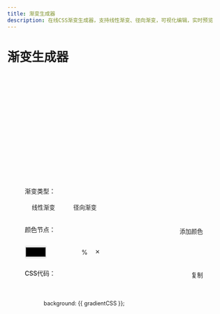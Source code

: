```yaml
---
title: 渐变生成器
description: 在线CSS渐变生成器，支持线性渐变、径向渐变，可视化编辑，实时预览
---
```


<script setup>
import { ref, computed } from 'vue'

const gradientType = ref('linear')
const direction = ref('to right')
const colors = ref([
  { color: '#3451b2', position: 0 },
  { color: '#e73c7e', position: 100 }
])
const centerX = ref(50)
const centerY = ref(50)
const shape = ref('circle')
const toastVisible = ref(false)
const toastMessage = ref('')

// 渐变方向选项
const directions = [
  { value: 'to right', label: '→', degrees: '90deg' },
  { value: 'to bottom right', label: '↘', degrees: '135deg' },
  { value: 'to bottom', label: '↓', degrees: '180deg' },
  { value: 'to bottom left', label: '↙', degrees: '225deg' },
  { value: 'to left', label: '←', degrees: '270deg' },
  { value: 'to top left', label: '↖', degrees: '315deg' },
  { value: 'to top', label: '↑', degrees: '0deg' },
  { value: 'to top right', label: '↗', degrees: '45deg' }
]

// 生成渐变CSS
const gradientCSS = computed(() => {
  if (gradientType.value === 'linear') {
    const colorStops = colors.value
      .map(c => `${c.color} ${c.position}%`)
      .join(', ')
    return `linear-gradient(${direction.value}, ${colorStops})`
  } else {
    const colorStops = colors.value
      .map(c => `${c.color} ${c.position}%`)
      .join(', ')
    return `radial-gradient(${shape.value} at ${centerX.value}% ${centerY.value}%, ${colorStops})`
  }
})

// 添加颜色节点
const addColor = () => {
  if (colors.value.length >= 5) {
    displayToast('最多支持5个颜色节点')
    return
  }
  const lastPosition = colors.value[colors.value.length - 1].position
  const newPosition = Math.min(lastPosition + 20, 100)
  colors.value.push({ color: '#ffffff', position: newPosition })
}

// 删除颜色节点
const removeColor = (index) => {
  if (colors.value.length > 2) {
    colors.value.splice(index, 1)
  } else {
    displayToast('至少需要2个颜色节点')
  }
}

// 复制CSS代码
const copyCSS = async () => {
  try {
    const css = `background: ${gradientCSS.value};`
    await navigator.clipboard.writeText(css)
    displayToast('CSS代码已复制到剪贴板')
  } catch (e) {
    displayToast('复制失败')
  }
}

// 显示提示消息
const displayToast = (message) => {
  toastMessage.value = message
  toastVisible.value = true
  setTimeout(() => {
    toastVisible.value = false
  }, 2000)
}
</script>

# 渐变生成器

<div class="tool-container">
  <div class="gradient-preview" :style="{ background: gradientCSS }">
  </div>

  <div class="controls-section">
    <div class="type-selector">
      <label>渐变类型：</label>
      <div class="button-group">
        <button 
          :class="{ active: gradientType === 'linear' }"
          @click="gradientType = 'linear'"
        >
          线性渐变
        </button>
        <button 
          :class="{ active: gradientType === 'radial' }"
          @click="gradientType = 'radial'"
        >
          径向渐变
        </button>
      </div>
    </div>
    <template v-if="gradientType === 'linear'">
      <div class="direction-selector">
        <label>渐变方向：</label>
        <div class="direction-grid">
          <button 
            v-for="dir in directions"
            :key="dir.value"
            :class="{ active: direction === dir.value }"
            @click="direction = dir.value"
            :title="dir.degrees"
          >
            {{ dir.label }}
          </button>
        </div>
      </div>
    </template>
    <template v-else>
      <div class="radial-controls">
        <div class="shape-selector">
          <label>形状：</label>
          <div class="button-group">
            <button 
              :class="{ active: shape === 'circle' }"
              @click="shape = 'circle'"
            >
              圆形
            </button>
            <button 
              :class="{ active: shape === 'ellipse' }"
              @click="shape = 'ellipse'"
            >
              椭圆
            </button>
          </div>
        </div>
        <div class="center-controls">
          <label>中心点：</label>
          <div class="center-inputs">
            <div class="input-group">
              <span>X:</span>
              <input 
                type="number"
                v-model.number="centerX"
                min="0"
                max="100"
              >
              <span>%</span>
            </div>
            <div class="input-group">
              <span>Y:</span>
              <input 
                type="number"
                v-model.number="centerY"
                min="0"
                max="100"
              >
              <span>%</span>
            </div>
          </div>
        </div>
      </div>
    </template>
    <div class="colors-section">
      <div class="section-header">
        <label>颜色节点：</label>
        <button 
          class="add-color"
          @click="addColor"
          :disabled="colors.length >= 5"
        >
          添加颜色
        </button>
      </div>
      <div class="color-stops">
        <div 
          v-for="(stop, index) in colors"
          :key="index"
          class="color-stop"
        >
          <input 
            type="color"
            v-model="stop.color"
          >
          <input 
            type="number"
            v-model.number="stop.position"
            min="0"
            max="100"
            class="position-input"
          >
          <span>%</span>
          <button 
            v-if="colors.length > 2"
            class="remove-color"
            @click="removeColor(index)"
          >
            ×
          </button>
        </div>
      </div>
    </div>
    <div class="css-output">
      <div class="output-header">
        <label>CSS代码：</label>
        <button @click="copyCSS">复制</button>
      </div>
      <div class="code-block">
        background: {{ gradientCSS }};
      </div>
    </div>
  </div>

  <div 
    class="toast"
    :class="{ show: toastVisible }"
  >
    {{ toastMessage }}
  </div>
</div>

<style scoped>
.tool-container {
  max-width: 800px;
  margin: 0 auto;
  padding: 20px;
}

.gradient-preview {
  height: 200px;
  border-radius: 8px;
  margin-bottom: 20px;
  border: 1px solid var(--vp-c-divider);
}

.controls-section {
  background: var(--vp-c-bg-soft);
  border-radius: 8px;
  padding: 20px;
}

.type-selector,
.direction-selector,
.radial-controls,
.colors-section,
.css-output {
  margin-bottom: 20px;
}

label {
  display: block;
  margin-bottom: 10px;
  font-weight: 500;
}

.button-group {
  display: flex;
  gap: 10px;
}

button {
  padding: 8px 16px;
  border: 1px solid var(--vp-c-divider);
  border-radius: 4px;
  background: var(--vp-c-bg);
  color: var(--vp-c-text-2);
  cursor: pointer;
  transition: all 0.2s;
}

button.active {
  background: var(--vp-c-brand);
  color: white;
  border-color: var(--vp-c-brand);
}

.direction-grid {
  display: grid;
  grid-template-columns: repeat(3, 1fr);
  gap: 10px;
  max-width: 150px;
}

.direction-grid button {
  aspect-ratio: 1;
  padding: 0;
  font-size: 1.2em;
}

.center-controls {
  margin-top: 15px;
}

.center-inputs {
  display: flex;
  gap: 20px;
}

.input-group {
  display: flex;
  align-items: center;
  gap: 5px;
}

.input-group input {
  width: 60px;
  padding: 4px 8px;
  border: 1px solid var(--vp-c-divider);
  border-radius: 4px;
  background: var(--vp-c-bg);
  color: var(--vp-c-text-1);
}

.section-header {
  display: flex;
  justify-content: space-between;
  align-items: center;
  margin-bottom: 15px;
}

.color-stops {
  display: flex;
  flex-direction: column;
  gap: 10px;
}

.color-stop {
  display: flex;
  align-items: center;
  gap: 10px;
}

.color-stop input[type="color"] {
  width: 50px;
  height: 30px;
  padding: 0;
  border: 1px solid var(--vp-c-divider);
  border-radius: 4px;
  cursor: pointer;
}

.position-input {
  width: 60px;
  padding: 4px 8px;
  border: 1px solid var(--vp-c-divider);
  border-radius: 4px;
  background: var(--vp-c-bg);
  color: var(--vp-c-text-1);
}

.remove-color {
  padding: 4px 8px;
  font-size: 1.2em;
  line-height: 1;
  color: var(--vp-c-danger);
}

.output-header {
  display: flex;
  justify-content: space-between;
  align-items: center;
  margin-bottom: 10px;
}

.code-block {
  padding: 15px;
  background: var(--vp-c-bg);
  border-radius: 4px;
  font-family: var(--vp-font-family-mono);
  font-size: 0.9em;
  white-space: pre-wrap;
  word-break: break-all;
}

.toast {
  position: fixed;
  bottom: 20px;
  left: 50%;
  transform: translateX(-50%) translateY(100%);
  background: var(--vp-c-brand);
  color: white;
  padding: 10px 20px;
  border-radius: 4px;
  transition: transform 0.3s;
  opacity: 0;
}

.toast.show {
  transform: translateX(-50%) translateY(0);
  opacity: 1;
}

/* Dark mode optimization */
:deep(.dark) .controls-section {
  background: var(--vp-c-bg-soft);
}

:deep(.dark) input,
:deep(.dark) .code-block,
:deep(.dark) button:not(.active) {
  background: var(--vp-c-bg);
}
</style> 